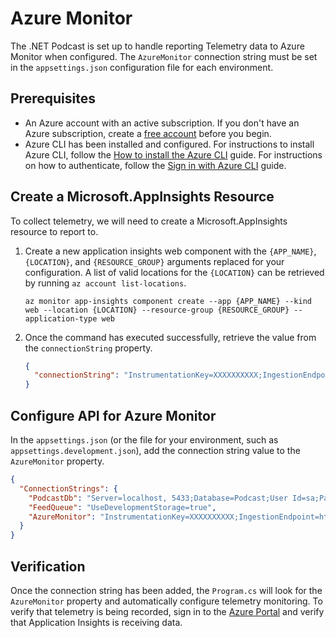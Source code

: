 # Azure Monitor

The .NET Podcast is set up to handle reporting Telemetry data to Azure Monitor when configured. The `AzureMonitor` connection string must be set in the `appsettings.json` configuration file for each environment.

## Prerequisites

- An Azure account with an active subscription. If you don't have an Azure subscription, create a [free account](https://azure.microsoft.com/free/) before you begin.
- Azure CLI has been installed and configured. For instructions to install Azure CLI, follow the [How to install the Azure CLI](https://learn.microsoft.com/cli/azure/install-azure-cli) guide. For instructions on how to authenticate, follow the [Sign in with Azure CLI](https://learn.microsoft.com/cli/azure/authenticate-azure-cli) guide.

## Create a Microsoft.AppInsights Resource

To collect telemetry, we will need to create a Microsoft.AppInsights resource to report to.

1. Create a new application insights web component with the `{APP_NAME}`, `{LOCATION}`, and `{RESOURCE_GROUP}` arguments replaced for your configuration. A list of valid locations for the `{LOCATION}` can be retrieved by running `az account list-locations`.

   ```azurecli-interactive
   az monitor app-insights component create --app {APP_NAME} --kind web --location {LOCATION} --resource-group {RESOURCE_GROUP} --application-type web
   ```

1. Once the command has executed successfully, retrieve the value from the `connectionString` property.

   ```json
   {
     "connectionString": "InstrumentationKey=XXXXXXXXXX;IngestionEndpoint=https://centralus-0.in.applicationinsights.azure.com/;LiveEndpoint=https://centralus.livediagnostics.monitor.azure.com/"
   }
   ```

## Configure API for Azure Monitor

In the `appsettings.json` (or the file for your environment, such as `appsettings.development.json`), add the connection string value to the `AzureMonitor` property.

```json
{
  "ConnectionStrings": {
    "PodcastDb": "Server=localhost, 5433;Database=Podcast;User Id=sa;Password=Pass@word;Encrypt=False",
    "FeedQueue": "UseDevelopmentStorage=true",
    "AzureMonitor": "InstrumentationKey=XXXXXXXXXX;IngestionEndpoint=https://centralus-0.in.applicationinsights.azure.com/;LiveEndpoint=https://centralus.livediagnostics.monitor.azure.com/"
  }
}
```

## Verification

Once the connection string has been added, the `Program.cs` will look for the `AzureMonitor` property and automatically configure telemetry monitoring. To verify that telemetry is being recorded, sign in to the [Azure Portal](https://portal.azure.com) and verify that Application Insights is receiving data.
